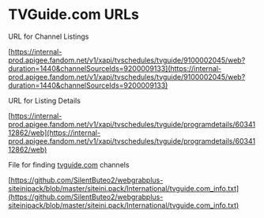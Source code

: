 # TVGuide.com URLs

URL for Channel Listings

[https://internal-prod.apigee.fandom.net/v1/xapi/tvschedules/tvguide/9100002045/web?duration=1440&channelSourceIds=9200009133](https://internal-prod.apigee.fandom.net/v1/xapi/tvschedules/tvguide/9100002045/web?duration=1440&channelSourceIds=9200009133)

URL for Listing Details

[https://internal-prod.apigee.fandom.net/v1/xapi/tvschedules/tvguide/programdetails/6034112862/web](https://internal-prod.apigee.fandom.net/v1/xapi/tvschedules/tvguide/programdetails/6034112862/web)

File for finding [tvguide.com](http://tvguide.com) channels

[https://github.com/SilentButeo2/webgrabplus-siteinipack/blob/master/siteini.pack/International/tvguide.com_info.txt](https://github.com/SilentButeo2/webgrabplus-siteinipack/blob/master/siteini.pack/International/tvguide.com_info.txt)